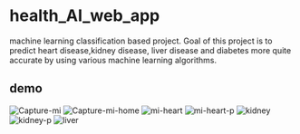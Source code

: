 # health_AI_web_app
machine learning classification based project.
Goal of this project is to predict heart disease,kidney disease, liver disease and diabetes more quite accurate by using various machine learning algorithms.

## demo
![Capture-mi](https://user-images.githubusercontent.com/51403241/131858740-947969c7-2583-4b08-b90a-f9d377672145.PNG)
![Capture-mi-home](https://user-images.githubusercontent.com/51403241/131858998-ca26efa2-641d-4db5-ae33-4214804e270e.PNG)
![mi-heart](https://user-images.githubusercontent.com/51403241/131859126-b428f699-abe2-4daa-8a16-7385a1769480.PNG)
![mi-heart-p](https://user-images.githubusercontent.com/51403241/131859167-4752b6c0-4cba-4b8e-99aa-650a5e0b4fc8.PNG)
![kidney](https://user-images.githubusercontent.com/51403241/131859310-f5539b86-27e9-484a-a6d3-ab6d3853f99a.PNG)
![kidney-p](https://user-images.githubusercontent.com/51403241/131859580-3a4fc23b-bcd7-4293-a932-3c38b9a4b38d.PNG)
![liver](https://user-images.githubusercontent.com/51403241/131859673-6a54793a-051e-4ef4-875f-834b402658ec.PNG)

